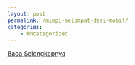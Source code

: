 ```yaml
---
layout: post
permalink: /mimpi-melompat-dari-mobil/
categories:
    - Uncategorized
---
```


[Baca Selengkapnya](/02)